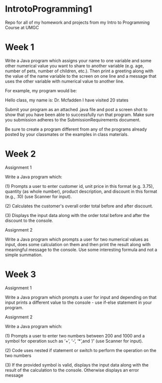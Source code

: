 # IntrotoProgramming1
Repo for all of my homework and projects from my Intro to Programming Course at UMGC

Week 1
=======================================================================================

Write a Java program which assigns your name to one variable and some other numerical value you want to share to another variable (e.g. age, number of pets,  number of children, etc.). Then print a greeting along with the value of the name variable to the screen on one line and a message that uses the other variable with numerical value to another line.

For example, my program would be: 

Hello class, my name is: Dr. Mcfadden
I have visited 20 states

Submit your program as an attached  .java file and post a screen shot to show that you have been able to successfully run that program. Make sure you submission adheres to the SubmissionRequirements document.

Be sure to create a program different from any of the programs already posted by your classmates or the examples in class materials.

Week 2
=============================================================================================================
Assignment 1

Write a Java program which:

(1) Prompts a user to enter customer id, unit price in this format (e.g. 3.75), quantity (as whole number), product description, and discount in this format (e.g., .10) (use Scanner for input).

(2) Calculates the customer's overall order total before and after discount.

(3) Displays the input data along with the order total before and after the discount to the console.

Assignment 2

Write a Java program which prompts a user for two numerical values as input, does some calculation on them and then print the result along with meaningful message to the console. Use some interesting formula and not a simple summation.

Week 3
=============================================================================================================
Assignment 1

Write a Java program which prompts a user for input and depending on that input prints a different value to the console - use if-else statement in your program.

Assignment 2

Write a Java program which:

(1) Prompts a user to enter two numbers between 200 and 1000 and a symbol for operation
such as ‘+’, ‘-‘, ‘*’,and ‘/’ (use Scanner for input).

(2) Code uses nested if statement or switch to perform the operation on the two numbers

(3) If the provided symbol is valid, displays the input data along with the result of the calculation
to the console. Otherwise displays an error message

